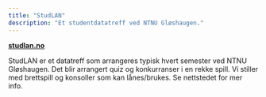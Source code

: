 ```yaml
---
title: "StudLAN"
description: "Et studentdatatreff ved NTNU Gløshaugen."
---
```

**[studlan.no](https://studlan.no)**

StudLAN er et datatreff som arrangeres typisk hvert semester ved NTNU Gløshaugen. Det blir arrangert quiz og konkurranser i en rekke spill. Vi stiller med brettspill og konsoller som kan lånes/brukes. Se nettstedet for mer info.
